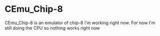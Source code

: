 # CEmu_Chip-8

CEmu_Chip-8 is an emulator of chip-8 I'm working right now. For now I'm still doing the CPU so nothing works right now
